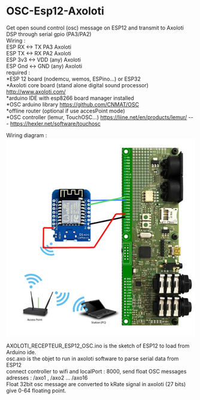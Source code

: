 # OSC-Esp12-Axoloti
Get open sound control (osc) message on ESP12 and transmit to Axoloti DSP through serial gpio (PA3/PA2)<br />
Wiring :<br />
ESP RX <-> TX PA3 Axoloti<br />
ESP TX <-> RX PA2 Axoloti<br />
ESP 3v3 <-> VDD (any) Axoloti<br />
ESP Gnd <-> GND (any) Axoloti<br />
required :<br />
*ESP 12 board (nodemcu, wemos, ESPino...) or ESP32<br />
*Axoloti core board (stand alone digital sound processor) http://www.axoloti.com/ <br />
*arduino IDE with esp8266 board manager installed <br />
*OSC arduino library  https://github.com/CNMAT/OSC<br />
*offline router (optional if use accesPoint mode) <br />
*OSC controller (lemur, TouchOSC...) https://liine.net/en/products/lemur/ --- https://hexler.net/software/touchosc<br />

Wiring diagram :<br />
![alt text](https://github.com/gaeljaton/OSC-Esp12-Axoloti/blob/master/Axoloti_ESP8266.jpg)

AXOLOTI_RECEPTEUR_ESP12_OSC.ino is the sketch of ESP12 to load from Arduino ide.<br />
osc.axo is the objet to run in axoloti software to parse serial data from ESP12 <br />
connect controller to wifi and localPort : 8000, send float OSC messages adresses : /axo1 , /axo2 ... /axo16 <br />
Float 32bit osc message are converted to kRate signal in axoloti (27 bits) give 0-64 floating point. <br />
